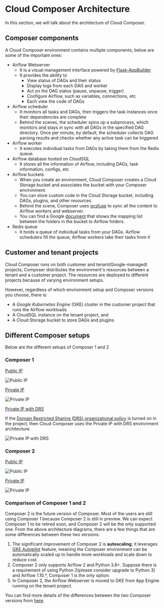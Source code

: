 # Cloud Composer Architecture

In this section, we will talk about the architecture of Cloud Composer.

## Composer components

A Cloud Composer environment contains multiple components, below are some of the important ones:

- Airflow Webserver
  - It is a visual management interface powered by [Flask-AppBuilder](https://flask-appbuilder.readthedocs.io/)
  - It provides the ability to
    - View status of DAGs and their status
    - Display logs from each DAG and worker
    - Act on the DAG status (pause, unpause, trigger)
    - Configure Airflow, such as variables, connections, etc
    - Each view the code of DAGs
- Airflow scheduler
  - It monitors all tasks and DAGs, then triggers the task instances once their dependencies are complete
  - Behind the scenes, the scheduler spins up a subprocess, which monitors and stays in sync with all DAGs in the specified DAG directory. Once per minute, by default, the scheduler collects DAG parsing results and checks whether any active task can be triggered
- Airflow worker
  - It executes individual tasks from DAGs by taking them from the Redis queue.
- Airflow database hosted on CloudSQL
  - It stores all the information of Airflow, including DAGs, task information, configs, etc
- Airflow buckets
  - When you create an environment, Cloud Composer creates a Cloud Storage bucket and associates the bucket with your Composer environment.
  - You can store custom code in the Cloud Storage bucket, including DAGs, plugins, and other resources.
  - Behind the scene, Composer uses [gcsfuse](https://github.com/GoogleCloudPlatform/gcsfuse) to sync all the content to Airflow workers and webserver.
  - You can find a Google [document](https://cloud.google.com/composer/docs/concepts/cloud-storage#folders_in_the_bucket) that shows the mapping list between the folders in the bucket to Airflow folders.
- Redis queue
  - It holds a queue of individual tasks from your DAGs. Airflow schedulers fill the queue; Airflow workers take their tasks from it

## Customer and tenant projects

Cloud Composer runs on both customer and tenant(Google-managed) projects; Composer distributes the environment's resources between a tenant and a customer project. The resources are deployed to different projects because of varying environment setups.

However, regardless of which environment setup and Composer versions you choose, there is:

- A _Google Kubernetes Engine_ (GKE) cluster in the customer project that runs the Airflow workloads
- A CloudSQL instance on the tenant project, and
- A Cloud Storage bucket to store DAGs and plugins

## Different Composer setups

Below are the different setups of Composer 1 and 2

### Composer 1

[Public IP](https://cloud.google.com/composer/docs/concepts/architecture#public-ip)

![Public IP](https://cloud.google.com/composer/docs/images/composer-1-public-ip-architecture.svg)

[Private IP](https://cloud.google.com/composer/docs/concepts/architecture#private-ip)

![Private IP](https://cloud.google.com/composer/docs/images/composer-1-private-ip-architecture.svg)

<!-- textlint-disable stop-words -->
[Private IP with DRS](https://cloud.google.com/composer/docs/concepts/architecture#private-ip-drs)

If the [Domain Restricted Sharing (DRS) organizational policy](https://cloud.google.com/resource-manager/docs/organization-policy/org-policy-constraints) is turned on in the project, then Cloud Composer uses the Private IP with DRS environment architecture.

<!-- textlint-enable -->
![Private IP with DRS](https://cloud.google.com/composer/docs/images/composer-1-private-ip-drs-architecture.svg)

### Composer 2

[Public IP](https://cloud.google.com/composer/docs/composer-2/environment-architecture#public-ip)

![Public IP](https://cloud.google.com/composer/docs/images/composer-2-public-ip-architecture.svg)

[Private IP](https://cloud.google.com/composer/docs/composer-2/environment-architecture#private-ip)

![Private IP](https://cloud.google.com/composer/docs/images/composer-2-private-ip-architecture.svg)

### Comparison of Composer 1 and 2

Composer 2 is the future version of Composer. Most of the users are still using Composer 1 because Composer 2 is still in preview. We can expect Composer 1 to be retired soon, and Composer 2 will be the only supported one.
From the above architecture diagrams, there are a few things that are some differences between these two versions:

1. The significant improvement of Composer 2 is **autoscaling**; it leverages [GKE Autopilot](https://cloud.google.com/kubernetes-engine/docs/concepts/autopilot-overview) feature, meaning the Composer environment can be automatically scaled up to handle more workloads and scale down to reduce cost.
2. Composer 2 only supports Airflow 2 and Python 3.8+. Suppose there is a requirement of using Python 2(please consider upgrade to Python 3) and Airflow 1.10.*, Composer 1 is the only option.
3. In Composer 2, the Airflow Webserver is moved to GKE from App Engine running on the tenant project.

You can find more details of the differences between the two Composer versions from [here](https://cloud.google.com/composer/docs/composer-2/composer-versioning-overview#major-versions).
